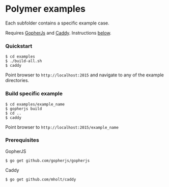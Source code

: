 Polymer examples
=================

Each subfolder contains a specific example case.

Requires [GopherJs](https://github.com/gopherjs/gopherjs) and [Caddy](https://github.com/mholt/caddy). Instructions [below](#prerequisites).

### Quickstart
```
$ cd examples
$ ./build-all.sh
$ caddy
```
Point browser to `http://localhost:2015` and navigate to any of the example directories.

### Build specific example 
```
$ cd examples/example_name
$ gopherjs build
$ cd ..
$ caddy
```
Point browser to `http://localhost:2015/example_name`

### Prerequisites 
GopherJS 
```
$ go get github.com/gopherjs/gopherjs
```
Caddy 
```
$ go get github.com/mholt/caddy
```
